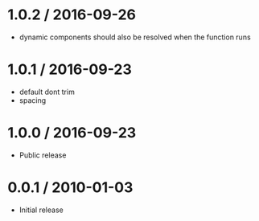 
1.0.2 / 2016-09-26
==================

  * dynamic components should also be resolved when the function runs

1.0.1 / 2016-09-23
==================

  * default dont trim
  * spacing

1.0.0 / 2016-09-23
==================

  * Public release

0.0.1 / 2010-01-03
==================

  * Initial release
